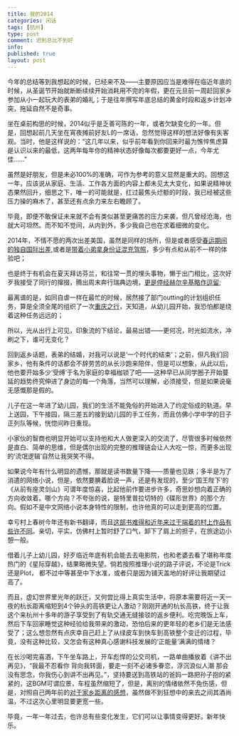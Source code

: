 ```yaml
---
title: 我的2014
categories: 闲话
tags: [杭州]
type: post
comment: 迟到总比不到好
info:
published: true
layout: post
---
```



今年的总结等到我想起的时候，已经来不及——主要原因应当是难得在临近年底的时候，从圣诞节开始就断断续续开始消耗用不完的年假，更在元旦前一周赶回家乡参加从小一起玩大的表弟的婚礼；于是往年撰写年底总结的黄金时段和返乡计划冲突，拖延自然不是奇事。

坐在桌前构思的时候，2014似乎是乏善可陈的一年，或者欠缺变化的一年。但是，回想起前几天坐在宵夜摊前好友L的一席话，忽然觉得这样的想法好像有失客观。当时，他是这样说的：“这几年以来，似乎前年看到你回来时最为憔悴焦虑算是认识以来的最低，这两年每年你的精神状态好像每次都要更好一点，今年尤佳……”

虽然是好朋友，但是未必100%的准确，可作为参考的意义显然是重大的。回想这一年，应该说从家庭、生活、工作各方面的内容上都未见太大变化，如果说精神状态果然回升，细思之下，唯一的可能就是，扛过最焦头烂额的时段，我已经被这些压力操的麻木了，甚至还有点余力来左右瞻顾了。

毕竟，即便不敢保证未来就不会有类似甚至更痛苦的压力来袭，但凡曾经沧海，也就大可坦然。而不知不觉间，从内到外，多少我自己也在求着细微的变化。

2014年，不情不愿的两次出差美国，虽然是同样的场所，但是或者感受[春运期间的独自国际出差](http://mooninsky.net/trip-trial-things/),或者是[带着小弟拿身份证混充驾照](http://mooninsky.net/moonshine-037)，多少有点和从前不一样的体验吧；

也是终于有机会在夏天拜访芬兰，和往常一贯的埋头事物，懒于出门相比，这次好歹我接受了同行的撺掇，腾出周末奔行瑞典边境，[更是停经赫尔辛基略作逗留](http://mooninsky.net/trivial-points);

最离谱的是，如同自虐一样在最忙的时候，居然接了部门outting的计划组织任务，算是全须全尾的组织了一次[重庆之行](http://mooninsky.net/chongqin)，天知道，从幼儿园开始，我恐怕都是绕着这种任务远远的；

所以，光从出行上可见，印象流的下结论，最易出错——更何况，时光如流水，冲刷之下，谁可无变化？

回到返乡话题，表弟的结婚，对我可以说是‘一个时代的结束’；之前，但凡我们回家乡，他有条件的话都会不辞劳苦的从长沙跑来陪伴，但是可以想象，从此以后，他也要开始多少‘受缚’于名为家庭的幸福枷锁了吧——这种早已从同学圈子开始蔓延的趋势终究伸进了身边的每一个角落，当然可以理解，必须接受，但是如果说毫无感慨那是假的。

儿子在这一年进了幼儿园，我们的生活不能免俗的开始进入了约定俗成的轨道。早上送园，下午接园，隔三差五的接到幼儿园的手工任务，而且仿佛小学中学的日子正列队等候，恍惚间昨日重现。

小家伙的智商也明显开始可以支持他和大人做更深入的交流了，尽管很多时候依然是直白、简单的思维，但是偶尔出现的完整的推理链会让人大吃一惊，而更多出现的‘流氓逻辑’自然让我哭笑不得。

如果说今年有什么明显的遗憾，那就是读书数量下降——质量也见跌；多半是为了消遣的网络小说，但是，依然要腆着脸说一声，还是有发现的，至少’国王陛下’的《从前有座灵剑山》可谓年度惊喜，比起他前作要进步许多，奇思妙想向着正确的方向收敛着。哪个方向？不夸张的说，是特里普拉切特的《碟形世界》的那个方向。假如不是中文网络小说本身特性的限制，也许他真的可以走到更高的位置。

幸亏村上春树今年还有新书翻译，而且[这部书难得和近年来过于端着的村上作品有些许不同](http://mooninsky.net/duoqizuo-yu-xunlizhinian)。亲切，平实，仿佛村上暂时舒了口气，卸下了肩上的担子，在旅途边小憩一般。

借着儿子上幼儿园，好歹临近年底有机会能去去电影院，也和老婆去看了堪称年度热门的《星际穿越》，结果略微失望。倘若按照推理小说的路子评说，不论是Trick还是Plot， 都不过中等甚至中下水准，或者只是因为铺天盖地的好评让我期望过高了。

而且，虚幻世界里光年的跃迁，又何尝比得上真实生活中，将原本需要将近一天一夜的杭长距离缩短到4个钟头的高铁更让人激动？刚刚开通的杭长高铁，终于让我这个来杭州十多年的游子享受到了有轨交通无缝接驳的返乡便利。吃完晚饭上车，然后下车回家睡觉这种经验给我带来的激动，恐怕后来的更年轻的老乡们是无法感受了；这么想忽然有点庆幸自己赶上了从绿皮车到快车到高铁整个变迁的过程，毕竟，没有这种比较，又怎会有这种真心感谢科技发展的‘正能量’满满的情绪？

在长沙喝完喜酒，下午坐车路上，开车彪悍的公交司机，一路单曲播放着《讲不出再见》，“我最不忍看你 背向我转面，要走一刻不必诸多眷恋，浮沉浪似人潮 那会没有思念，你我伤心到讲不出再见。”，坚持要送到高铁站的爸妈一路把孙子抱的紧紧的，这BGM可谓应景，车程虽然缩短了，但是，离别的情绪依然不免伤感，但是，对照自己两年前的[对于家乡距离的感想](http://mooninsky.net/going-home)，虽然做不到狂想中的来去之间其酒尚温，不过这次心里明显要更宽一些。

毕竟，一年一年过去，也许总有些变化发生，它们可以让事情变得更好。新年快乐。

